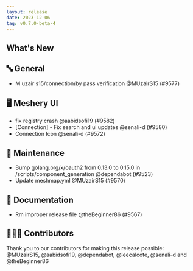 ```yaml
---
layout: release
date: 2023-12-06
tag: v0.7.0-beta-4
---
```


## What's New

## 🔤 General

- M uzair s15/connection/by pass verification @MUzairS15 (#9577)

## 🖥 Meshery UI

- fix registry crash @aabidsofi19 (#9582)
- [Connection] - Fix search and ui updates @senali-d (#9580)
- Connection Icon @senali-d (#9572)

## 🧰 Maintenance

- Bump golang.org/x/oauth2 from 0.13.0 to 0.15.0 in /scripts/component_generation @dependabot (#9523)
- Update meshmap.yml @MUzairS15 (#9570)

## 📖 Documentation

- Rm improper release file @theBeginner86 (#9567)

## 👨🏽‍💻 Contributors

Thank you to our contributors for making this release possible:
@MUzairS15, @aabidsofi19, @dependabot, @leecalcote, @senali-d and @theBeginner86
